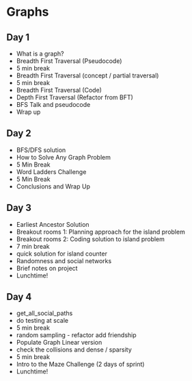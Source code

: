 # Graphs

## Day 1

- What is a graph?
- Breadth First Traversal (Pseudocode)
- 5 min break
- Breadth First Traversal (concept / partial traversal)
- 5 min break
- Breadth First Traversal (Code)
- Depth First Traversal (Refactor from BFT)
- BFS Talk and pseudocode
- Wrap up

## Day 2

- BFS/DFS solution
- How to Solve Any Graph Problem
- 5 Min Break
- Word Ladders Challenge
- 5 Min Break
- Conclusions and Wrap Up

## Day 3

- Earliest Ancestor Solution
- Breakout rooms 1: Planning approach for the island problem
- Breakout rooms 2: Coding solution to island problem
- 7 min break
- quick solution for island counter
- Randomness and social networks
- Brief notes on project
- Lunchtime!

## Day 4

- get_all_social_paths
- do testing at scale
- 5 min break
- random sampling - refactor add friendship
- Populate Graph Linear version
- check the collisions and dense / sparsity
- 5 min break
- Intro to the Maze Challenge (2 days of sprint)
- Lunchtime!
